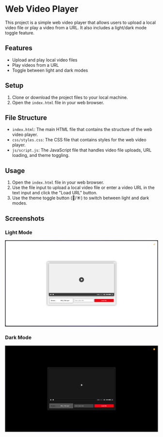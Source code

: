 # Web Video Player

This project is a simple web video player that allows users to upload a local video file or play a video from a URL. It also includes a light/dark mode toggle feature.

## Features

- Upload and play local video files
- Play videos from a URL
- Toggle between light and dark modes

## Setup

1. Clone or download the project files to your local machine.
2. Open the `index.html` file in your web browser.

## File Structure

- `index.html`: The main HTML file that contains the structure of the web video player.
- `css/styles.css`: The CSS file that contains styles for the web video player.
- `js/script.js`: The JavaScript file that handles video file uploads, URL loading, and theme toggling.

## Usage

1. Open the `index.html` file in your web browser.
2. Use the file input to upload a local video file or enter a video URL in the text input and click the "Load URL" button.
3. Use the theme toggle button (🌙/☀️) to switch between light and dark modes.

## Screenshots

### Light Mode
![Light Mode](screenshots/light_mode.png)

### Dark Mode
![Dark Mode](screenshots/dark_mode.png)
